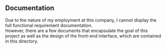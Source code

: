 ## Documentation  

Due to the nature of my employment at this company, I cannot display the full functional requirement documentation.   
However, there are a few documents that encapsulate the goal of this project as well as the design of the front-end interface, which are contained in this directory.

